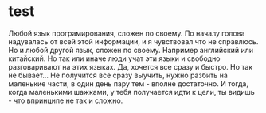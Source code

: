 # test
Любой язык програмирования, сложен по своему. 
По началу голова надувалась от всей этой информации, и я чувствовал что не справлюсь.
Но и любой другой язык, сложен по своему. Например английский или китайский.
Но так или иначе люди учат эти языки и свободно разговаривают на этих языках.
Да, хочется все сразу и быстро. Но так не бывает...
Не получится все сразу выучить, нужно разбить на маленькие части, в один день пару тем - вполне достаточно. 
И тогда, когда маленькими шажками, у тебя получается идти к цели, ты видишь - что впринципе не так и сложно. 
